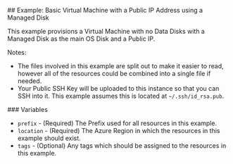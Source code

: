 ## Example: Basic Virtual Machine with a Public IP Address using a Managed Disk

This example provisions a Virtual Machine with no Data Disks with a Managed Disk as the main OS Disk and a Public IP.

Notes:

- The files involved in this example are split out to make it easier to read, however all of the resources could be combined into a single file if needed.
- Your Public SSH Key will be uploaded to this instance so that you can SSH into it. This example assumes this is located at `~/.ssh/id_rsa.pub`.

### Variables

* `prefix` - (Required) The Prefix used for all resources in this example.
* `location` - (Required) The Azure Region in which the resources in this example should exist.
* `tags` - (Optional) Any tags which should be assigned to the resources in this example.
